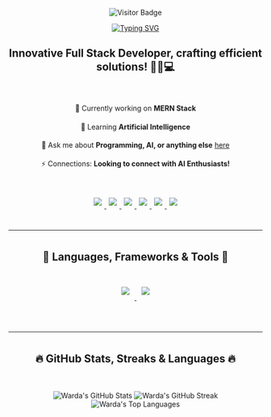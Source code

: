 <div align="center" style="margin-bottom: 20px;">
  
  ![Visitor Badge](https://visitor-badge.laobi.icu/badge?page_id=jwenjian.visitor-badge&left_color=grey&right_color=blue&left_text=My%20Visitors)
  
  <a href="https://git.io/typing-svg">
    <img src="https://readme-typing-svg.demolab.com?font=Fira+Code&size=30&pause=100&center=true&vCenter=true&width=500&lines=Learn%2C+Improve%2C+Repeat.;Fueling+my+code..+;..with+more+coffee.;............................................." alt="Typing SVG" />
  </a>
  
  <br/>
  
  <h2>Innovative Full Stack Developer, crafting efficient solutions! 🧙‍♂️💻</h2>
  
</div>

<br/>

<div align="center" style="line-height: 1.6;">
  <p>🔭 Currently working on <strong>MERN Stack</strong></p>
  <p>🌱 Learning <strong>Artificial Intelligence</strong></p>
  <p>💬 Ask me about <strong>Programming, AI, or anything else</strong> <a href="https://www.linkedin.com/in/wardaowais/">here</a></p>
  <p>⚡ Connections: <strong>Looking to connect with AI Enthusiasts!</strong></p>
</div>

<br/>

<div align="center" style="margin: 20px 0;">
  <a href="mailto:wardaowais123@gmail.com">
    <img src="https://img.shields.io/badge/Gmail-D14836?style=for-the-badge&logo=gmail&logoColor=white" style="margin: 5px;"/>
  </a>
  <a href="https://www.linkedin.com/in/wardaowais/">
    <img src="https://img.shields.io/badge/LinkedIn-0077B5?style=for-the-badge&logo=linkedin&logoColor=white" style="margin: 5px;"/>
  </a>
  <a href="https://www.facebook.com/wardaowais45?mibextid=ZbWKwL">
    <img src="https://img.shields.io/badge/Facebook-1877F2?style=for-the-badge&logo=facebook&logoColor=white" style="margin: 5px;"/>
  </a>
  <a href="https://www.instagram.com/wardaowais45/profilecard/?igshid=MXBvd2cxZGFmOXF2bw==">
    <img src="https://img.shields.io/badge/Instagram-E4405F?style=for-the-badge&logo=instagram&logoColor=white" style="margin: 5px;"/>
  </a>
  <a href="https://www.threads.net/@wardaowais45?invite=4">
    <img src="https://img.shields.io/badge/Threads-000000?style=for-the-badge&logo=threads&logoColor=white" style="margin: 5px;"/>
  </a>
  <a href="https://wa.me/923222635271">
    <img src="https://img.shields.io/badge/WhatsApp-25D366?style=for-the-badge&logo=whatsapp&logoColor=white" style="margin: 5px;"/>
  </a>
</div>

<hr style="margin: 40px 0;"/>

<h2 align="center">🔧 Languages, Frameworks & Tools 🔧</h2>

<div align="center" style="padding: 20px;">
  <a href="https://skillicons.dev">
    <img src="https://skillicons.dev/icons?i=c,cpp,cs,html,css,tailwind,windicss,wordpress,js,react,jquery,java,python&theme=dark" style="margin: 10px;"/>
    <img src="https://skillicons.dev/icons?i=git,github,githubactions,bootstrap,dotnet,firebase,mongodb,mysql,sqlite,eclipse,visualstudio,vscode,stackoverflow,figma&theme=dark" style="margin: 10px;"/>
  </a>
</div>

<hr style="margin: 40px 0;"/>

<h2 align="center">🔥 GitHub Stats, Streaks & Languages 🔥</h2>

<div align="center" style="padding: 20px;">
  
  ![Warda's GitHub Stats](https://github-readme-stats.vercel.app/api?username=wardaowais&theme=merko&show_icons=true&hide_border=false&count_private=true)
  ![Warda's GitHub Streak](https://github-readme-streak-stats.herokuapp.com/?user=wardaowais&theme=merko&hide_border=false)
  ![Warda's Top Languages](https://github-readme-stats.vercel.app/api/top-langs/?username=wardaowais&theme=merko&show_icons=true&hide_border=false&layout=compact)
  
</div>
